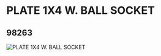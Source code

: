 # PLATE 1X4 W. BALL SOCKET
## 98263
![PLATE 1X4 W. BALL SOCKET](https://lc-www-live-s.legocdn.com/media/bricks/5/2/4667166.jpg)